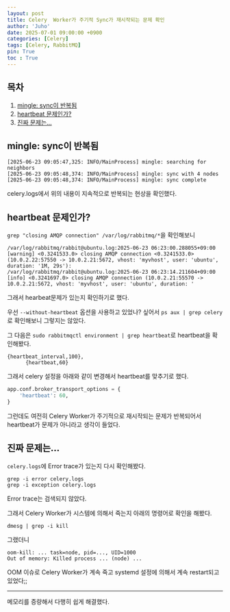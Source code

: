 ```yaml
---
layout: post
title: Celery  Worker가 주기적 Sync가 재시작되는 문제 확인 
author: 'Juho'
date: 2025-07-01 09:00:00 +0900
categories: [Celery]
tags: [Celery, RabbitMQ]
pin: True
toc : True
---
```


<style>
  th{
    font-weight: bold;
    text-align: center;
    background-color: white;
  }
  td{
    background-color: white;
  }

</style>

## 목차
1. [mingle: sync이 반복됨](#mingle-sync이-반복됨)
2. [heartbeat 문제인가?](#heartbeat-문제인가)
3. [진짜 문제는...](#진짜-문제는)

## mingle: sync이 반복됨
```
[2025-06-23 09:05:47,325: INFO/MainProcess] mingle: searching for neighbors
[2025-06-23 09:05:48,374: INFO/MainProcess] mingle: sync with 4 nodes
[2025-06-23 09:05:48,374: INFO/MainProcess] mingle: sync complete
```
celery.logs에서 위의 내용이 지속적으로 반복되는 현상을 확인했다.  

## heartbeat 문제인가?  
`grep "closing AMQP connection" /var/log/rabbitmq/*`을 확인해보니  
```
/var/log/rabbitmq/rabbit@ubuntu.log:2025-06-23 06:23:00.288055+09:00 [warning] <0.3241533.0> closing AMQP connection <0.3241533.0> (10.0.2.22:57550 -> 10.0.2.21:5672, vhost: 'myvhost', user: 'ubuntu', duration: '1M, 29s'):
/var/log/rabbitmq/rabbit@ubuntu.log:2025-06-23 06:23:14.211604+09:00 [info] <0.3241697.0> closing AMQP connection (10.0.2.21:55570 -> 10.0.2.21:5672, vhost: 'myvhost', user: 'ubuntu', duration: '
```
그래서 hearbeat문제가 있는지 확인하기로 했다.  

우선 `--without-heartbeat` 옵션을 사용하고 있었나? 싶어서 `ps aux | grep celery`로 확인해보니 그렇지는 않았다.  

그 다음은 `sudo rabbitmqctl environment | grep heartbeat`로 heartbeat을 확인해봤다.  
```
{heartbeat_interval,100},
      {heartbeat,60}
```
그래서 celery 설정을 아래와 같이 변경해서 heartbeat를 맞추기로 했다.  
```python
app.conf.broker_transport_options = {
    'heartbeat': 60,
}
```
그런데도 여전히 Celery Worker가 주기적으로 재시작되는 문제가 반복되어서 heartbeat가 문제가 아니라고 생각이 들었다.  

## 진짜 문제는...
`celery.logs`에 Error trace가 있는지 다시 확인해봤다.  
```
grep -i error celery.logs
grep -i exception celery.logs
```
Error trace는 검색되지 않았다.  

그래서 Celery Worker가 시스템에 의해서 죽는지 아래의 명령어로 확인을 해봤다.  
```
dmesg | grep -i kill
```

그랬더니
```
oom-kill: ... task=node, pid=..., UID=1000
Out of memory: Killed process ... (node) ...
```

OOM 이슈로 Celery Worker가 계속 죽고 systemd 설정에 의해서 계속 restart되고 있었다;;


---  

메모리를 증량해서 다행히 쉽게 해결했다.  
